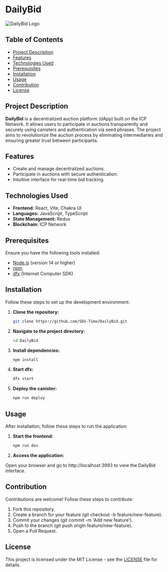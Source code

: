 # DailyBid

![DailyBid Logo](https://alpha.daily-bid.com/assets/dailyBid_white-CqrDwDOM.svg)

## Table of Contents

- [Project Description](#project-description)
- [Features](#features)
- [Technologies Used](#technologies-used)
- [Prerequisites](#prerequisites)
- [Installation](#installation)
- [Usage](#usage)
- [Contribution](#contribution)
- [License](#license)

## Project Description

**DailyBid** is a decentralized auction platform (dApp) built on the ICP Network. It allows users to participate in auctions transparently and securely using canisters and authentication via seed phrases. The project aims to revolutionize the auction process by eliminating intermediaries and ensuring greater trust between participants.

## Features

- Create and manage decentralized auctions.
- Participate in auctions with secure authentication.
- Intuitive interface for real-time bid tracking.

## Technologies Used

- **Frontend:** React, Vite, Chakra UI
- **Languages:** JavaScript, TypeScript
- **State Management:** Redux
- **Blockchain:** ICP Network

## Prerequisites

Ensure you have the following tools installed:

- [Node.js](https://nodejs.org/) (version 14 or higher)
- [npm](https://www.npmjs.com/)
- [dfx](https://smartcontracts.org/docs/developers-guide/cli-reference.html) (Internet Computer SDK)

## Installation

Follow these steps to set up the development environment:

1. **Clone the repository:**

   ```bash
   git clone https://github.com/SDS-Timo/DailyBid.git

   ```

2. **Navigate to the project directory:**

   ```bash
   cd DailyBid

   ```

3. **Install dependencies:**

   ```bash
   npm install

   ```

4. **Start dfx:**

   ```bash
   dfx start

   ```

5. **Deploy the canister:**

   ```bash
   npm run deploy
   ```

## Usage

After installation, follow these steps to run the application:

1. **Start the frontend:**

   ```bash
   npm run dev

   ```

2. **Access the application:**

Open your browser and go to http://localhost:3993 to view the DailyBid interface.

## Contribution

Contributions are welcome! Follow these steps to contribute:

1. Fork this repository.
2. Create a branch for your feature (git checkout -b feature/new-feature).
3. Commit your changes (git commit -m 'Add new feature').
4. Push to the branch (git push origin feature/new-feature).
5. Open a Pull Request.

## License

This project is licensed under the MIT License - see the [LICENSE](./LICENSE) file for details.
